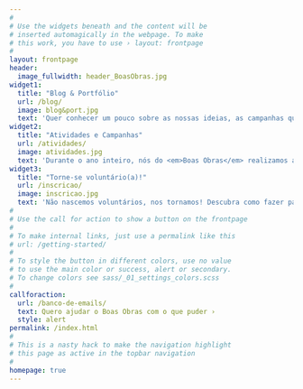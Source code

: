 ```yaml
---
#
# Use the widgets beneath and the content will be
# inserted automagically in the webpage. To make
# this work, you have to use › layout: frontpage
#
layout: frontpage
header:
  image_fullwidth: header_BoasObras.jpg
widget1:
  title: "Blog & Portfólio"
  url: /blog/
  image: blog&port.jpg
  text: 'Quer conhecer um pouco sobre as nossas ideias, as campanhas que apoiamos ou notícias sobre fazer o bem? Entre agora no nosso blog para ver mais 😃'
widget2:
  title: "Atividades e Campanhas"
  url: /atividades/
  image: atividades.jpg
  text: 'Durante o ano inteiro, nós do <em>Boas Obras</em> realizamos atividades e campanhas de arrecadação. Quer conhecê-las ou nos sugerir novas ideas?'
widget3:
  title: "Torne-se voluntário(a)!"
  url: /inscricao/
  image: inscricao.jpg
  text: 'Não nascemos voluntários, nos tornamos! Descubra como fazer parte do nosso grupo e faça <em>Boas Obras</em> conosco 💛💚💙💜💕'
#
# Use the call for action to show a button on the frontpage
#
# To make internal links, just use a permalink like this
# url: /getting-started/
#
# To style the button in different colors, use no value
# to use the main color or success, alert or secondary.
# To change colors see sass/_01_settings_colors.scss
#
callforaction:
  url: /banco-de-emails/
  text: Quero ajudar o Boas Obras com o que puder ›
  style: alert
permalink: /index.html
#
# This is a nasty hack to make the navigation highlight
# this page as active in the topbar navigation
#
homepage: true
---
```


